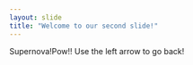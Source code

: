 ```yaml
---
layout: slide
title: "Welcome to our second slide!"
---
```

Supernova!Pow!!
Use the left arrow to go back!

